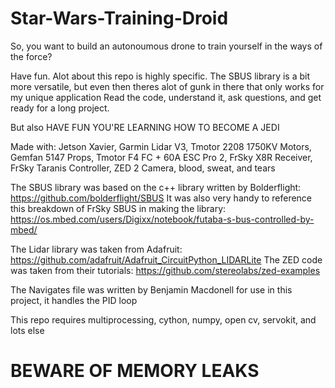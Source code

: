 # Star-Wars-Training-Droid

So, you want to build an autonoumous drone to train yourself in the ways of the force?

Have fun. Alot about this repo is highly specific. The SBUS library is a bit more versatile, but even then theres alot of gunk in there that only works for my unique application
Read the code, understand it, ask questions, and get ready for a long project. 

But also HAVE FUN YOU'RE LEARNING HOW TO BECOME A JEDI

Made with:
Jetson Xavier,
Garmin Lidar V3,
Tmotor 2208 1750KV Motors,
Gemfan 5147 Props,
Tmotor F4 FC + 60A ESC Pro 2, 
FrSky X8R Receiver,
FrSky Taranis Controller,
ZED 2 Camera,
blood, sweat, and tears


The SBUS library was based on the c++ library written by Bolderflight: https://github.com/bolderflight/SBUS
It was also very handy to reference this breakdown of FrSky SBUS in making the library: https://os.mbed.com/users/Digixx/notebook/futaba-s-bus-controlled-by-mbed/

The Lidar library was taken from Adafruit: https://github.com/adafruit/Adafruit_CircuitPython_LIDARLite
The ZED code was taken from their tutorials: https://github.com/stereolabs/zed-examples

The Navigates file was written by Benjamin Macdonell for use in this project, it handles the PID loop

This repo requires multiprocessing, cython, numpy, open cv, servokit, and lots else

# BEWARE OF MEMORY LEAKS
